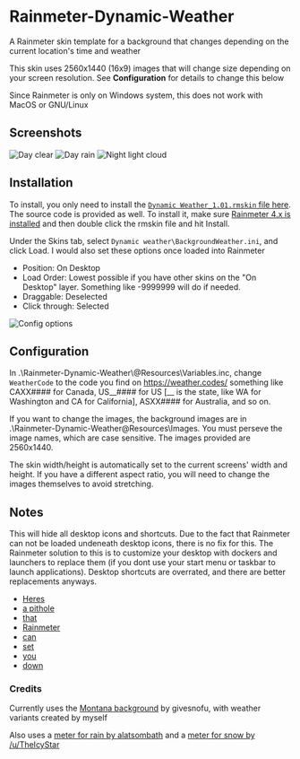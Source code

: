 # Rainmeter-Dynamic-Weather

A Rainmeter skin template for a background that changes depending on the current location's time and weather 

This skin uses 2560x1440 (16x9) images that will change size depending on your screen resolution. See **Configuration** for details to change this below

Since Rainmeter is only on Windows system, this does not work with MacOS or GNU/Linux

## Screenshots
![Day clear](https://i.imgur.com/z6ophAd.png)
![Day rain](https://i.imgur.com/bVynsHV.png)
![Night light cloud](https://i.imgur.com/Br6xbz1.png)

## Installation
To install, you only need to install the [`Dynamic Weather_1.01.rmskin` file here](https://github.com/Winston-Lu/Rainmeter-Dynamic-Weather/raw/master/Dynamic%20Weather_1.01.rmskin). The source code is provided as well. To install it, make sure [Rainmeter 4.x is installed](https://www.rainmeter.net/) and then double click the rmskin file and hit Install.

Under the Skins tab, select `Dynamic weather\BackgroundWeather.ini`, and click Load. I would also set these options once loaded into Rainmeter
* Position: On Desktop
* Load Order: Lowest possible if you have other skins on the "On Desktop" layer. Something like -9999999 will do if needed.
* Draggable: Deselected
* Click through: Selected

![Config options](https://i.imgur.com/jbFOE2H.png)

## Configuration
In .\Rainmeter-Dynamic-Weather\\@Resources\Variables.inc, change `WeatherCode` to the code you find on https://weather.codes/ something like CAXX#### for Canada, US__#### for US [__ is the state, like WA for Washington and CA for California], ASXX#### for Australia, and so on.

If you want to change the images, the background images are in .\Rainmeter-Dynamic-Weather\@Resources\Images. You must perseve the image names, which are case sensitive. The images provided are 2560x1440.

The skin width/height is automatically set to the current screens' width and height. If you have a different aspect ratio, you will need to change the images themselves to avoid stretching.

## Notes
This will hide all desktop icons and shortcuts. Due to the fact that Rainmeter can not be loaded undeneath desktop icons, there is no fix for this. The Rainmeter solution to this is to customize your desktop with dockers and launchers to replace them (if you dont use your start menu or taskbar to launch applications). Desktop shortcuts are overrated, and there are better replacements anyways.

* [Heres](https://images-wixmp-ed30a86b8c4ca887773594c2.wixmp.com/i/cb666ff8-a391-45e4-b019-eebbe3e97be0/d71ae5c-7528f7ff-ee13-4def-93c1-6baba7b8033e.jpg)
* [a pithole](https://images-wixmp-ed30a86b8c4ca887773594c2.wixmp.com/i/e1e9707c-74ea-4361-bad8-826bbfef41e3/ddvpcoy-bcfc053f-a59e-4654-aaa6-dfa8ec83d99c.jpg/v1/fill/w_492,h_250,q_70,strp/corner_dock_by_sinndbad_ddvpcoy-250t.jpg)
* [that](https://preview.redd.it/7ysy6q8hl2f21.png?width=1920&format=png&auto=webp&s=2e96410b1c99861b691dce181b2a86c2d6494c08)
* [Rainmeter](https://visualskins.com/i/c/600x400//media/p/406/dock-rainmeter.jpg)
* [can](https://preview.redd.it/hxmqdewu45921.png?width=432&format=png&auto=webp&s=1c89867f80840923126e4ecc0bbac31f8574f4c0)
* [set](https://i.redd.it/9o4omndoczp41.png)
* [you](https://visualskins.com/media/p/281/circle-launcher-rainmeter-3.jpg)
* [down](https://i.redd.it/5ug0uhp5o85y.png)

### Credits
Currently uses the [Montana background](https://www.deviantart.com/givesnofuck/art/Montana-337025212) by givesnofu, with weather variants created by myself

Also uses a [meter for rain by alatsombath](https://www.deviantart.com/alatsombath/art/Rainy-Days-desktop-music-visualizer-519515704) and a [meter for snow by /u/TheIcyStar](https://www.deviantart.com/theicystar/art/IcyStorm-V2-Realistic-rainmeter-snow-575299114)	

